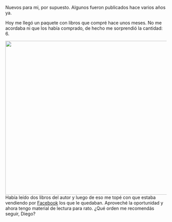 <html><body><p>Nuevos para mi, por supuesto. Algunos fueron publicados hace varios años ya.



Hoy me llegó un paquete con libros que compré hace unos meses. No me acordaba ni que los había comprado, de hecho me sorprendió la cantidad: 6.



<a href="/wp-content/uploads/2015/03/IMG_4104.jpg"><img class="aligncenter wp-image-5303 size-large" src="/wp-content/uploads/2015/03/IMG_4104-1024x768.jpg" alt="" width="640" height="480"></a>Había leído dos libros del autor y luego de eso me topé con que estaba vendiendo por <a href="https://www.facebook.com/diego.arbit.5?fref=ts" target="_blank">Facebook</a> los que le quedaban. Aproveché la oportunidad y ahora tengo material de lectura para rato. ¿Qué orden me recomendás seguir, Diego?



 



 </p></body></html>